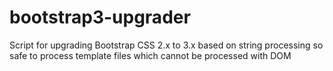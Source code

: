 bootstrap3-upgrader
===================

Script for upgrading Bootstrap CSS 2.x to 3.x based on string processing so safe to process template files which cannot be processed with DOM
